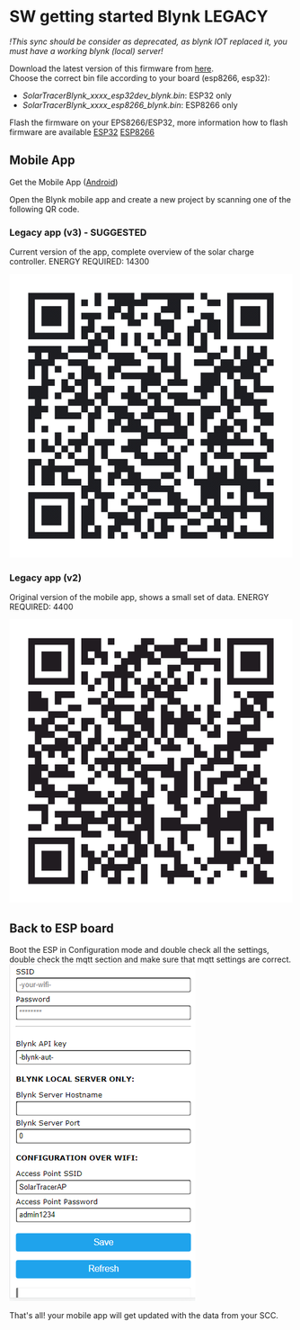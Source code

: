 # SW getting started Blynk LEGACY


*!This sync should be consider as deprecated, as blynk IOT replaced it, you must have a working blynk (local) server!*

Download the latest version of this firmware from [here](https://github.com/Bettapro/Solar-Tracer-Blynk-V3/releases/latest).  
Choose the correct bin file according to your board (esp8266, esp32):
- *SolarTracerBlynk_xxxx_esp32dev_blynk.bin*: ESP32 only
- *SolarTracerBlynk_xxxx_esp8266_blynk.bin*: ESP8266 only

Flash the firmware on your EPS8266/ESP32, more information how to flash firmware are available [ESP32](esp32.md#how-to-flash) [ESP8266](esp8266.md#how-to-flash)

## Mobile App

Get the Mobile App ([Android](https://www.apkmirror.com/apk/blynk-inc/blynk-legacy/blynk-legacy-2-27-34-release/blynk-legacy-2-27-34-android-apk-download/))

Open the Blynk mobile app and create a new project by scanning one of the following QR code.

### Legacy app (v3) - SUGGESTED
Current version of the app, complete overview of the solar charge controller. ENERGY REQUIRED: 14300

![Project QR Code](../images/blynk-app-qr-code_v3_blynkcloud.png)

### Legacy app (v2)
Original version of the mobile app, shows a small set of data. ENERGY REQUIRED: 4400

![Project QR Code](../images/blynk-app-qr-code.png)

## Back to ESP board

Boot the ESP in Configuration mode and double check all the settings, double check the mqtt section and make sure that mqtt settings are correct.  
![Alt text](../images/wifi_manager_config.png)

That's all! your mobile app will get updated with the data from your SCC.






